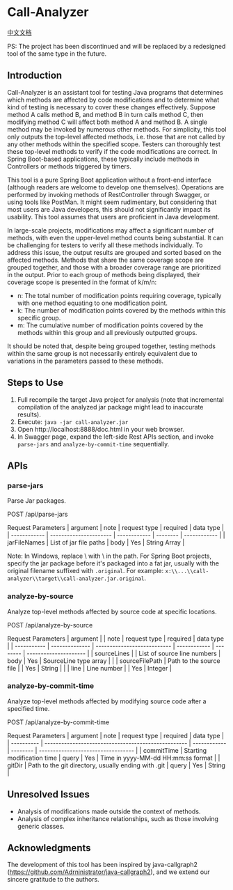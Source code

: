 # Call-Analyzer

[中文文档](README_CN.md)

PS: The project has been discontinued and will be replaced by a redesigned tool of the same type in the future.

## Introduction

Call-Analyzer is an assistant tool for testing Java programs that determines which methods are affected by code modifications and to determine what kind of testing is necessary to cover these changes effectively. Suppose method A calls method B, and method B in turn calls method C, then modifying method C will affect both method A and method B. A single method may be invoked by numerous other methods. For simplicity, this tool only outputs the top-level affected methods, i.e. those that are not called by any other methods within the specified scope. Testers can thoroughly test these top-level methods to verify if the code modifications are correct. In Spring Boot-based applications, these typically include methods in Controllers or methods triggered by timers.

This tool is a pure Spring Boot application without a front-end interface (although readers are welcome to develop one themselves). Operations are performed by invoking methods of RestController through Swagger, or using tools like PostMan. It might seem rudimentary, but considering that most users are Java developers, this should not significantly impact its usability. This tool assumes that users are proficient in Java development.

In large-scale projects, modifications may affect a significant number of methods, with even the upper-level method counts being substantial. It can be challenging for testers to verify all these methods individually. To address this issue, the output results are grouped and sorted based on the affected methods. Methods that share the same coverage scope are grouped together, and those with a broader coverage range are prioritized in the output. Prior to each group of methods being displayed, their coverage scope is presented in the format of k/m/n:

- n: The total number of modification points requiring coverage, typically with one method equating to one modification point.
- k: The number of modification points covered by the methods within this specific group.
- m: The cumulative number of modification points covered by the methods within this group and all previously outputted groups.

It should be noted that, despite being grouped together, testing methods within the same group is not necessarily entirely equivalent due to variations in the parameters passed to these methods.

## Steps to Use

1. Full recompile the target Java project for analysis (note that incremental compilation of the analyzed jar package might lead to inaccurate results).
2. Execute: `java -jar call-analyzer.jar`
3. Open http://localhost:8888/doc.html in your web browser.
4. In Swagger page, expand the left-side Rest APIs section, and invoke `parse-jars` and `analyze-by-commit-time` sequentially.

## APIs

### parse-jars

Parse Jar packages.

POST /api/parse-jars

Request Parameters
| argument     | note                   | request type | required | data type    |
| ------------ | ---------------------- | ------------ | -------- | ------------ |
| jarFileNames | List of jar file paths | body         | Yes      | String Array |

Note:
In Windows, replace \ with \\ in the path.
For Spring Boot projects, specify the jar package before it's packaged into a fat jar, usually with the original filename suffixed with `.original`. For example: `x:\\...\\call-analyzer\\target\\call-analyzer.jar.original`.

### analyze-by-source

Analyze top-level methods affected by source code at specific locations.

POST /api/analyze-by-source

Request Parameters
| argument    |                | note                        | request type | required | data type             |
| ----------- | -------------- | --------------------------- | ------------ | -------- | --------------------- |
| sourceLines |                | List of source line numbers | body         | Yes      | SourceLine type array |
|             | sourceFilePath | Path to the source file     |              | Yes      | String                |
|             | line           | Line number                 |              | Yes      | Integer               |

### analyze-by-commit-time

Analyze top-level methods affected by modifying source code after a specified time.

POST /api/analyze-by-commit-time

Request Parameters
| argument   | note                                                | request type | required | data type                          |
| ---------- | --------------------------------------------------- | ------------ | -------- | ---------------------------------- |
| commitTime | Starting modification time                          | query        | Yes      | Time in yyyy-MM-dd HH:mm:ss format |
| gitDir     | Path to the git directory, usually ending with .git | query        | Yes      | String                             |

## Unresolved Issues

- Analysis of modifications made outside the context of methods.
- Analysis of complex inheritance relationships, such as those involving generic classes.

## Acknowledgments

The development of this tool has been inspired by java-callgraph2 (https://github.com/Adrninistrator/java-callgraph2), and we extend our sincere gratitude to the authors.
